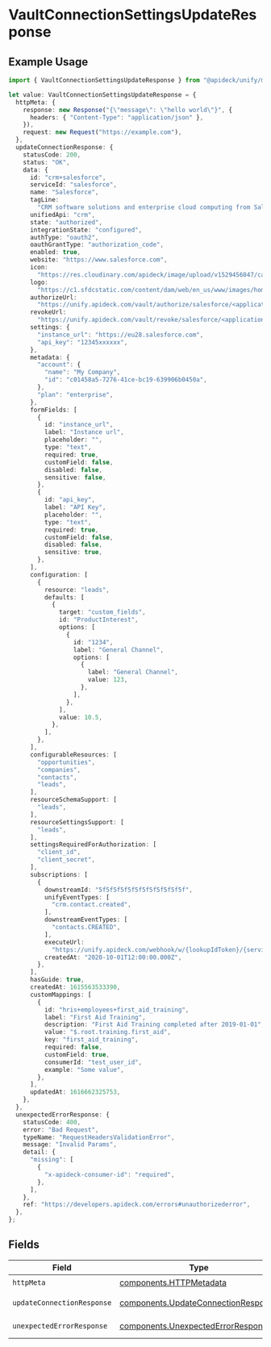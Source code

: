 # VaultConnectionSettingsUpdateResponse

## Example Usage

```typescript
import { VaultConnectionSettingsUpdateResponse } from "@apideck/unify/models/operations";

let value: VaultConnectionSettingsUpdateResponse = {
  httpMeta: {
    response: new Response("{\"message\": \"hello world\"}", {
      headers: { "Content-Type": "application/json" },
    }),
    request: new Request("https://example.com"),
  },
  updateConnectionResponse: {
    statusCode: 200,
    status: "OK",
    data: {
      id: "crm+salesforce",
      serviceId: "salesforce",
      name: "Salesforce",
      tagLine:
        "CRM software solutions and enterprise cloud computing from Salesforce, the leader in customer relationship management (CRM) and PaaS. Free 30 day trial.",
      unifiedApi: "crm",
      state: "authorized",
      integrationState: "configured",
      authType: "oauth2",
      oauthGrantType: "authorization_code",
      enabled: true,
      website: "https://www.salesforce.com",
      icon:
        "https://res.cloudinary.com/apideck/image/upload/v1529456047/catalog/salesforce/icon128x128.png",
      logo:
        "https://c1.sfdcstatic.com/content/dam/web/en_us/www/images/home/logo-salesforce-m.svg",
      authorizeUrl:
        "https://unify.apideck.com/vault/authorize/salesforce/<application-id>?state=<state>",
      revokeUrl:
        "https://unify.apideck.com/vault/revoke/salesforce/<application-id>?state=<state>",
      settings: {
        "instance_url": "https://eu28.salesforce.com",
        "api_key": "12345xxxxxx",
      },
      metadata: {
        "account": {
          "name": "My Company",
          "id": "c01458a5-7276-41ce-bc19-639906b0450a",
        },
        "plan": "enterprise",
      },
      formFields: [
        {
          id: "instance_url",
          label: "Instance url",
          placeholder: "",
          type: "text",
          required: true,
          customField: false,
          disabled: false,
          sensitive: false,
        },
        {
          id: "api_key",
          label: "API Key",
          placeholder: "",
          type: "text",
          required: true,
          customField: false,
          disabled: false,
          sensitive: true,
        },
      ],
      configuration: [
        {
          resource: "leads",
          defaults: [
            {
              target: "custom_fields",
              id: "ProductInterest",
              options: [
                {
                  id: "1234",
                  label: "General Channel",
                  options: [
                    {
                      label: "General Channel",
                      value: 123,
                    },
                  ],
                },
              ],
              value: 10.5,
            },
          ],
        },
      ],
      configurableResources: [
        "opportunities",
        "companies",
        "contacts",
        "leads",
      ],
      resourceSchemaSupport: [
        "leads",
      ],
      resourceSettingsSupport: [
        "leads",
      ],
      settingsRequiredForAuthorization: [
        "client_id",
        "client_secret",
      ],
      subscriptions: [
        {
          downstreamId: "5f5f5f5f5f5f5f5f5f5f5f5f",
          unifyEventTypes: [
            "crm.contact.created",
          ],
          downstreamEventTypes: [
            "contacts.CREATED",
          ],
          executeUrl:
            "https://unify.apideck.com/webhook/w/{lookupIdToken}/{serviceId}?e={downstreamEventType}",
          createdAt: "2020-10-01T12:00:00.000Z",
        },
      ],
      hasGuide: true,
      createdAt: 1615563533390,
      customMappings: [
        {
          id: "hris+employees+first_aid_training",
          label: "First Aid Training",
          description: "First Aid Training completed after 2019-01-01",
          value: "$.root.training.first_aid",
          key: "first_aid_training",
          required: false,
          customField: true,
          consumerId: "test_user_id",
          example: "Some value",
        },
      ],
      updatedAt: 1616662325753,
    },
  },
  unexpectedErrorResponse: {
    statusCode: 400,
    error: "Bad Request",
    typeName: "RequestHeadersValidationError",
    message: "Invalid Params",
    detail: {
      "missing": [
        {
          "x-apideck-consumer-id": "required",
        },
      ],
    },
    ref: "https://developers.apideck.com/errors#unauthorizederror",
  },
};
```

## Fields

| Field                                                                                      | Type                                                                                       | Required                                                                                   | Description                                                                                |
| ------------------------------------------------------------------------------------------ | ------------------------------------------------------------------------------------------ | ------------------------------------------------------------------------------------------ | ------------------------------------------------------------------------------------------ |
| `httpMeta`                                                                                 | [components.HTTPMetadata](../../models/components/httpmetadata.md)                         | :heavy_check_mark:                                                                         | N/A                                                                                        |
| `updateConnectionResponse`                                                                 | [components.UpdateConnectionResponse](../../models/components/updateconnectionresponse.md) | :heavy_minus_sign:                                                                         | Connection updated                                                                         |
| `unexpectedErrorResponse`                                                                  | [components.UnexpectedErrorResponse](../../models/components/unexpectederrorresponse.md)   | :heavy_minus_sign:                                                                         | Unexpected error                                                                           |
